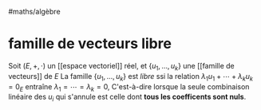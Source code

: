 #maths/algèbre 
# famille de vecteurs libre
Soit $(E, +, \cdot)$ un [[espace vectoriel]] réel, et $\{u_1,\ldots,u_k\}$ une [[famille de vecteurs]] de $E$
La famille $\{u_1,\ldots,u_k\}$ est _libre_ ssi la relation $\lambda_1u_1+\cdots+\lambda_ku_k = 0_E$ entraîne $\lambda_1 = \cdots = \lambda_k = 0$,
C'est-à-dire lorsque la seule combinaison linéaire des $u_i$ qui s'annule est celle dont **tous les coefficents sont nuls**.
